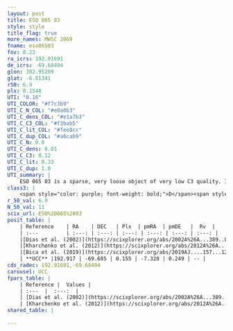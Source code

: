 ```yaml
---
layout: post
title: ESO 065 03
style: style
title_flag: true
more_names: MWSC 2069
fname: eso06503
fov: 0.23
ra_icrs: 192.91691
de_icrs: -69.68494
glon: 302.95209
glat: -6.81341
r50: 6.9
plx: 0.1548
UTI: "0.16"
UTI_COLOR: "#f7c3b9"
UTI_C_N_COL: "#e0a6b3"
UTI_C_dens_COL: "#e1a7b3"
UTI_C_C3_COL: "#f3bab5"
UTI_C_lit_COL: "#fee8cc"
UTI_C_dup_COL: "#a6cab9"
UTI_C_N: 0.0
UTI_C_dens: 0.01
UTI_C_C3: 0.12
UTI_C_lit: 0.33
UTI_C_dup: 1.0
UTI_summary: |
    ESO 065 03 is a sparse, very loose object of very low C3 quality. It is poorly studied in the literature, with no articles listed in the last 6 years.<br><br><span style="color: #99180f; font-weight: bold;">Warning: </span>contains less than 25 stars with <i>P>0.5</i> estimated.
class3: |
    <span style="color: purple; font-weight: bold;">D</span><span style="color: red; font-weight: bold;">C</span>
r_50_val: 6.9
N_50_val: 11
scix_url: ESO%20065%2003
posit_table: |
    | Reference    | RA    | DEC   | Plx  | pmRA  | pmDE   |  Rv  |
    | :---         | :---: | :---: | :---: | :---: | :---: | :---: |
    |[Dias et al. (2002)](https://scixplorer.org/abs/2002A%26A...389..871D) | 192.904 | -69.73 | -- | -2.6 | -2.72 | -28.5 |
    |[Kharchenko et al. (2012)](https://scixplorer.org/abs/2012A%26A...543A.156K) | 192.825 | -69.73 | -- | -14.54 | 4.63 | -- |
    |[Bica et al. (2019)](https://scixplorer.org/abs/2019AJ....157...12B) | 192.854 | -69.712 | -- | -- | -- | -- |
    | **UCC** |192.917 | -69.685 | 0.155 | -7.328 | 0.249 | -- | 
cds_radec: 192.91691,-69.68494
carousel: UCC
fpars_table: |
    | Reference |  Values |
    | :---  |  :---:  |
    | [Dias et al. (2002)](https://scixplorer.org/abs/2002A%26A...389..871D) | `E(B-V)=0.45, Dist=2300.0, Age=8.75` |
    | [Kharchenko et al. (2012)](https://scixplorer.org/abs/2012A%26A...543A.156K) | `e_bv=0.562, distance=3047, log_age=8.96` |
shared_table: |
    
---
```

